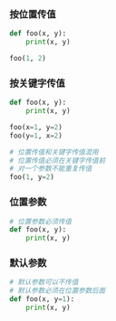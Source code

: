 ### 按位置传值
```python
def foo(x, y):
    print(x, y)

foo(1, 2)
```

### 按关键字传值
```python
def foo(x, y):
    print(x, y)

foo(x=1, y=2)
foo(y=1, x=2)

# 位置传值和关键字传值混用
# 位置传值必须在关键字传值前
# 对一个参数不能重复传值
foo(1, y=2)
```


### 位置参数
```python
# 位置参数必须传值
def foo(x, y):
    print(x, y)
```

### 默认参数
```python
# 默认参数可以不传值
# 默认参数必须在位置参数后面
def foo(x, y=1):
    print(x, y)
```

